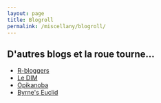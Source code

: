 ```yaml
---
layout: page
title: Blogroll
permalink: /miscellany/blogroll/
---
```



## D'autres blogs et la roue tourne...

- [R-bloggers](https://www.r-bloggers.com/)
- [Le DIM](http://www.departement-information-medicale.com/)
- [Opikanoba](https://www.opikanoba.org/)
- [Byrne's Euclid](https://www.c82.net/euclid/)
